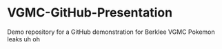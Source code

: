 # VGMC-GitHub-Presentation

Demo repository for a GitHub demonstration for Berklee VGMC
Pokemon leaks uh oh
